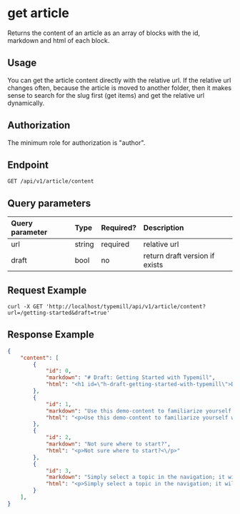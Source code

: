 # get article

Returns the content of an article as an array of blocks with the id, markdown and html of each block.

## Usage

You can get the article content directly with the relative url. If the relative url changes often, because the article is moved to another folder, then it makes sense to search for the slug first (get items) and get the relative url dynamically.

## Authorization

The minimum role for authorization is "author".

## Endpoint

```http
GET /api/v1/article/content
```

## Query parameters

| Query parameter | Type | Required? | Description | 
|:---|:---|:---|:---|
| url | string | required | relative url | 
| draft | bool | no | return draft version if exists |

## Request Example

```curl
curl -X GET 'http://localhost/typemill/api/v1/article/content?url=/getting-started&draft=true'
```

## Response Example

```json
{
    "content": [
        {
            "id": 0,
            "markdown": "# Draft: Getting Started with Typemill",
            "html": "<h1 id=\"h-draft-getting-started-with-typemill\">Draft: Getting Started with Typemill<\/h1>"
        },
        {
            "id": 1,
            "markdown": "Use this demo-content to familiarize yourself with Typemill.",
            "html": "<p>Use this demo-content to familiarize yourself with Typemill.<\/p>"
        },
        {
            "id": 2,
            "markdown": "Not sure where to start?",
            "html": "<p>Not sure where to start?<\/p>"
        },
        {
            "id": 3,
            "markdown": "Simply select a topic in the navigation; it will briefly explain what you can do with Typemill.",
            "html": "<p>Simply select a topic in the navigation; it will briefly explain what you can do with Typemill.<\/p>"
        }
    ],
}
```

